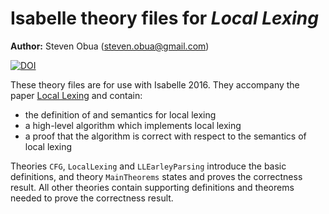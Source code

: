 # Isabelle theory files for *Local Lexing*

**Author:** Steven Obua (steven.obua@gmail.com)

[![DOI](https://zenodo.org/badge/DOI/10.5281/zenodo.290216.svg)](https://doi.org/10.5281/zenodo.290216)

These theory files are for use with Isabelle 2016. They accompany the paper [Local Lexing](https://arxiv.org/abs/1702.03277) and contain: 

* the definition of and semantics for local lexing  
* a high-level algorithm which implements local lexing
* a proof that the algorithm is correct with respect to the semantics of local lexing

Theories `CFG`, `LocalLexing` and `LLEarleyParsing` introduce the basic definitions, and theory `MainTheorems` states and proves the correctness result. All other theories contain supporting definitions and theorems needed to prove the correctness result.
